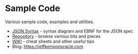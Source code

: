 # Sample Code
Various sample code, examples and utilities.

* [JSON Syntax](json-syntax/) - syntax diagram and EBNF for the JSON spec
* [Repository](https://github.com/jeffreykemp/sample) - browse various bits and pieces
* [WIKI](https://github.com/jeffreykemp/sample/wiki) - cheat sheets and other useful tips
* Blog: https://jeffkemponoracle.com

